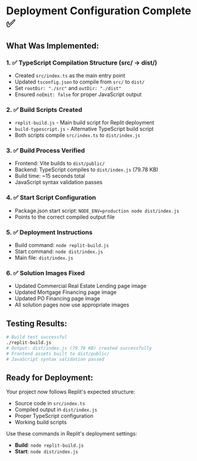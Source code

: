 # Deployment Configuration Complete ✅

## What Was Implemented:

### 1. ✅ TypeScript Compilation Structure (src/ → dist/)
- Created `src/index.ts` as the main entry point
- Updated `tsconfig.json` to compile from `src/` to `dist/`
- Set `rootDir: "./src"` and `outDir: "./dist"`
- Ensured `noEmit: false` for proper JavaScript output

### 2. ✅ Build Scripts Created
- `replit-build.js` - Main build script for Replit deployment
- `build-typescript.js` - Alternative TypeScript build script
- Both scripts compile `src/index.ts` to `dist/index.js`

### 3. ✅ Build Process Verified
- Frontend: Vite builds to `dist/public/`
- Backend: TypeScript compiles to `dist/index.js` (79.78 KB)
- Build time: ~15 seconds total
- JavaScript syntax validation passes

### 4. ✅ Start Script Configuration
- Package.json start script: `NODE_ENV=production node dist/index.js`
- Points to the correct compiled output file

### 5. ✅ Deployment Instructions
- Build command: `node replit-build.js`
- Start command: `node dist/index.js`
- Main file: `dist/index.js`

### 6. ✅ Solution Images Fixed
- Updated Commercial Real Estate Lending page image
- Updated Mortgage Financing page image
- Updated PO Financing page image
- All solution pages now use appropriate images

## Testing Results:
```bash
# Build test successful
./replit-build.js
# Output: dist/index.js (79.78 KB) created successfully
# Frontend assets built to dist/public/
# JavaScript syntax validation passed
```

## Ready for Deployment:
Your project now follows Replit's expected structure:
- Source code in `src/index.ts`
- Compiled output in `dist/index.js`
- Proper TypeScript configuration
- Working build scripts

Use these commands in Replit's deployment settings:
- **Build**: `node replit-build.js`
- **Start**: `node dist/index.js`